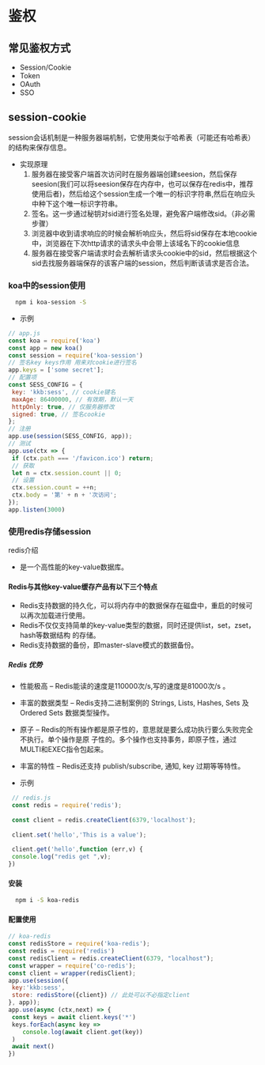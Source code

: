 # 鉴权

## 常⻅鉴权⽅式

- Session/Cookie
- Token
- OAuth
- SSO

## session-cookie

session会话机制是⼀种服务器端机制，它使⽤类似于哈希表（可能还有哈希表）的结构来保存信息。

- 实现原理
  1. 服务器在接受客户端⾸次访问时在服务器端创建seesion，然后保存seesion(我们可以将seesion保存在内存中，也可以保存在redis中，推荐使⽤后者)，然后给这个session⽣成⼀个唯⼀的标识字符串,然后在响应头中种下这个唯⼀标识字符串。
  2. 签名。这⼀步通过秘钥对sid进⾏签名处理，避免客户端修改sid。（⾮必需步骤）
  3. 浏览器中收到请求响应的时候会解析响应头，然后将sid保存在本地cookie中，浏览器在下次http请求的请求头中会带上该域名下的cookie信息
  4. 服务器在接受客户端请求时会去解析请求头cookie中的sid，然后根据这个sid去找服务器端保存的该客户端的session，然后判断该请求是否合法。

### koa中的session使⽤

```bash
  npm i koa-session -S
```

- 示例

```js
// app.js
const koa = require('koa')
const app = new koa()
const session = require('koa-session')
// 签名key keys作⽤ ⽤来对cookie进⾏签名
app.keys = ['some secret'];
// 配置项
const SESS_CONFIG = {
 key: 'kkb:sess', // cookie键名
 maxAge: 86400000, // 有效期，默认⼀天
 httpOnly: true, // 仅服务器修改
 signed: true, // 签名cookie
};
// 注册
app.use(session(SESS_CONFIG, app));
// 测试
app.use(ctx => {
 if (ctx.path === '/favicon.ico') return;
 // 获取
 let n = ctx.session.count || 0;
 // 设置
 ctx.session.count = ++n;
 ctx.body = '第' + n + '次访问';
});
app.listen(3000)
```

### 使⽤redis存储session

redis介绍

- 是⼀个⾼性能的key-value数据库。

#### Redis与其他key-value缓存产品有以下三个特点

- Redis⽀持数据的持久化，可以将内存中的数据保存在磁盘中，重启的时候可以再次加载进⾏使⽤。
- Redis不仅仅⽀持简单的key-value类型的数据，同时还提供list，set，zset，hash等数据结构
的存储。
- Redis⽀持数据的备份，即master-slave模式的数据备份。

##### Redis 优势

- 性能极⾼ – Redis能读的速度是110000次/s,写的速度是81000次/s 。
- 丰富的数据类型 – Redis⽀持⼆进制案例的 Strings, Lists, Hashes, Sets 及 Ordered
Sets 数据类型操作。
- 原⼦ – Redis的所有操作都是原⼦性的，意思就是要么成功执⾏要么失败完全不执⾏。单个操作是原
⼦性的。多个操作也⽀持事务，即原⼦性，通过MULTI和EXEC指令包起来。
- 丰富的特性 – Redis还⽀持 publish/subscribe, 通知, key 过期等等特性。

- 示例

```js
 // redis.js
 const redis = require('redis');
 
 const client = redis.createClient(6379,'localhost');
 
 client.set('hello','This is a value');
 
 client.get('hello',function (err,v) {
 console.log("redis get ",v);
})
```

#### 安装

```bash
  npm i -S koa-redis
```

#### 配置使⽤

```js
// koa-redis
const redisStore = require('koa-redis');
const redis = require('redis')
const redisClient = redis.createClient(6379, "localhost");
const wrapper = require('co-redis');
const client = wrapper(redisClient);
app.use(session({
 key:'kkb:sess',
 store: redisStore({client}) // 此处可以不必指定client
}, app));
app.use(async (ctx,next) => {
 const keys = await client.keys('*')
 keys.forEach(async key =>
    console.log(await client.get(key))
 )
 await next()
})
```
